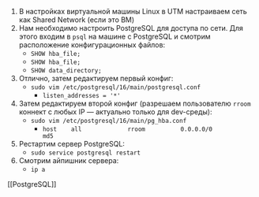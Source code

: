 1. В настройках виртуальной машины Linux в UTM настраиваем сеть как Shared Network (если это ВМ)
2. Нам необходимо настроить PostgreSQL для доступа по сети. Для этого входим в `psql` на машине с PostgreSQL и смотрим расположение конфигурационных файлов:
	- `SHOW hba_file;`
	- `SHOW hba_file;`
	- `SHOW data_directory;`
3. Отлично, затем редактируем первый конфиг:
	- `sudo vim /etc/postgresql/16/main/postgresql.conf`
		- `listen_addresses = '*'`
4. Затем редактируем второй конфиг (разрешаем пользователю `rroom` коннект с любых IP — актуально только для dev-среды):
	- `sudo vim /etc/postgresql/16/main/pg_hba.conf`
		- `host    all             rroom          0.0.0.0/0            md5`
5. Рестартим сервер PostgreSQL:
	- `sudo service postgresql restart`
6. Смотрим айпишник сервера:
	- `ip a`

[[PostgreSQL]]